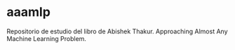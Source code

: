 # aaamlp
Repositorio de estudio del libro de Abishek Thakur. Approaching Almost Any Machine Learning Problem.
